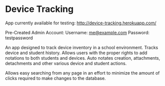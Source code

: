 Device Tracking
=============

App currently available for testing: http://device-tracking.herokuapp.com/

Pre-Created Admin Account:
Username: me@example.com
Password: testpassword

An app designed to track device inventory in a school environment. Tracks device and student history. Allows users with the proper rights to add notations to both students and devices. Auto notates creation, attachments, detachments and other various device and student actions.

Allows easy searching from any page in an effort to minimize the amount of clicks required to make changes to the database.
